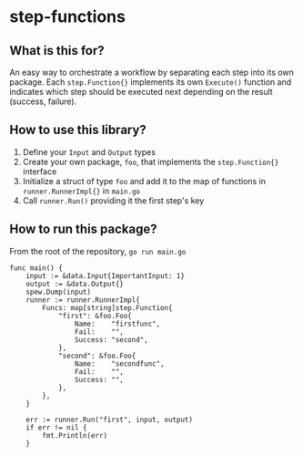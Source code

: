 # step-functions

## What is this for?
An easy way to orchestrate a workflow by separating each step into its own package. Each `step.Function{}` implements its own `Execute()` function and indicates which step should be executed next depending on the result (success, failure).

## How to use this library?
1. Define your `Input` and `Output` types
2. Create your own package, `foo`, that implements the `step.Function{}` interface
3. Initialize a struct of type `foo` and add it to the map of functions in `runner.RunnerImpl{}` in `main.go`
4. Call `runner.Run()` providing it the first step's key


## How to run this package?
From the root of the repository, `go run main.go`

```
func main() {
	input := &data.Input{ImportantInput: 1}
	output := &data.Output{}
	spew.Dump(input)
	runner := runner.RunnerImpl{
		Funcs: map[string]step.Function{
			"first": &foo.Foo{
				Name:    "firstfunc",
				Fail:    "",
				Success: "second",
			},
			"second": &foo.Foo{
				Name:    "secondfunc",
				Fail:    "",
				Success: "",
			},
		},
	}

	err := runner.Run("first", input, output)
	if err != nil {
		fmt.Println(err)
	}
```
